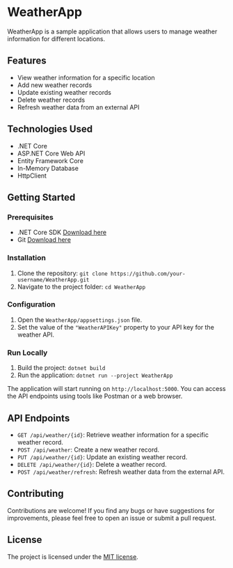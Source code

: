 # WeatherApp

WeatherApp is a sample application that allows users to manage weather information for different locations.

## Features

- View weather information for a specific location
- Add new weather records
- Update existing weather records
- Delete weather records
- Refresh weather data from an external API

## Technologies Used

- .NET Core
- ASP.NET Core Web API
- Entity Framework Core
- In-Memory Database
- HttpClient

## Getting Started

### Prerequisites

- .NET Core SDK [Download here](https://dotnet.microsoft.com/download)
- Git [Download here](https://git-scm.com/downloads)

### Installation

1. Clone the repository: `git clone https://github.com/your-username/WeatherApp.git`
2. Navigate to the project folder: `cd WeatherApp`

### Configuration

1. Open the `WeatherApp/appsettings.json` file.
2. Set the value of the `"WeatherAPIKey"` property to your API key for the weather API.

### Run Locally

1. Build the project: `dotnet build`
2. Run the application: `dotnet run --project WeatherApp`

The application will start running on `http://localhost:5000`. You can access the API endpoints using tools like Postman or a web browser.

## API Endpoints

- `GET /api/weather/{id}`: Retrieve weather information for a specific weather record.
- `POST /api/weather`: Create a new weather record.
- `PUT /api/weather/{id}`: Update an existing weather record.
- `DELETE /api/weather/{id}`: Delete a weather record.
- `POST /api/weather/refresh`: Refresh weather data from the external API.

## Contributing

Contributions are welcome! If you find any bugs or have suggestions for improvements, please feel free to open an issue or submit a pull request.

## License

The project is licensed under the [MIT license](https://opensource.org/licenses/MIT).